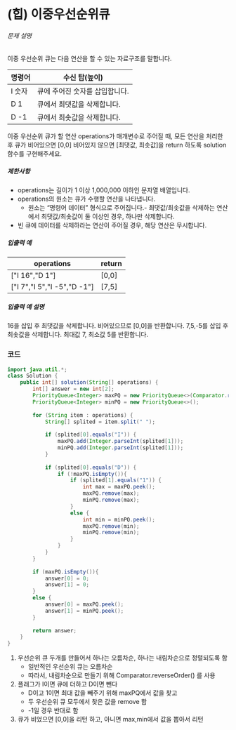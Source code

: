 # (힙) 이중우선순위큐



###### 문제 설명

이중 우선순위 큐는 다음 연산을 할 수 있는 자료구조를 말합니다.

| 명령어 | 수신 탑(높이)                  |
| ------ | ------------------------------ |
| I 숫자 | 큐에 주어진 숫자를 삽입합니다. |
| D 1    | 큐에서 최댓값을 삭제합니다.    |
| D -1   | 큐에서 최솟값을 삭제합니다.    |

이중 우선순위 큐가 할 연산 operations가 매개변수로 주어질 때, 모든 연산을 처리한 후 큐가 비어있으면 [0,0] 비어있지 않으면 [최댓값, 최솟값]을 return 하도록 solution 함수를 구현해주세요.

##### 제한사항

- operations는 길이가 1 이상 1,000,000 이하인 문자열 배열입니다.
- operations의 원소는 큐가 수행할 연산을 나타냅니다.
  - 원소는 “명령어 데이터” 형식으로 주어집니다.- 최댓값/최솟값을 삭제하는 연산에서 최댓값/최솟값이 둘 이상인 경우, 하나만 삭제합니다.
- 빈 큐에 데이터를 삭제하라는 연산이 주어질 경우, 해당 연산은 무시합니다.

##### 입출력 예

| operations                  | return |
| --------------------------- | ------ |
| ["I 16","D 1"]              | [0,0]  |
| ["I 7","I 5","I -5","D -1"] | [7,5]  |

##### 입출력 예 설명

16을 삽입 후 최댓값을 삭제합니다. 비어있으므로 [0,0]을 반환합니다.
7,5,-5를 삽입 후 최솟값을 삭제합니다. 최대값 7, 최소값 5를 반환합니다.



### 코드

~~~java
import java.util.*;
class Solution {
    public int[] solution(String[] operations) {
        int[] answer = new int[2];
        PriorityQueue<Integer> maxPQ = new PriorityQueue<>(Comparator.reverseOrder());
        PriorityQueue<Integer> minPQ = new PriorityQueue<>();
        
        for (String item : operations) {
            String[] splited = item.split(" ");
            
            if (splited[0].equals("I")) {
                maxPQ.add(Integer.parseInt(splited[1]));
                minPQ.add(Integer.parseInt(splited[1]));
            }
            
            if (splited[0].equals("D")) {
                if (!maxPQ.isEmpty()){
                    if (splited[1].equals("1")) {
                        int max = maxPQ.peek();
                        maxPQ.remove(max);
                        minPQ.remove(max);
                    }
                    else {
                        int min = minPQ.peek();
                        maxPQ.remove(min);
                        minPQ.remove(min);
                    }
                }
            }
        }
        
        if (maxPQ.isEmpty()){
            answer[0] = 0;
            answer[1] = 0;
        }
        else {
            answer[0] = maxPQ.peek();
            answer[1] = minPQ.peek();
        }
        
        return answer;
    }
}
~~~



1. 우선순위 큐 두개를 만들어서 하나는 오름차순, 하나는 내림차순으로 정렬되도록 함
   - 일반적인 우선순위 큐는 오름차순
   - 따라서, 내림차순으로 만들기 위해 Comparator.reverseOrder() 를 사용
2. 플래그가 I이면 큐에 더하고 D이면 뺀다
   - D이고 1이면 최대 값을 빼주기 위해 maxPQ에서 값을 찾고
   - 두 우선순위 큐 모두에서 찾은 값을 remove 함
   - -1일 경우 반대로 함
3. 큐가 비었으면 [0,0]을 리턴 하고, 아니면 max,min에서 값을 뽑아서 리턴
